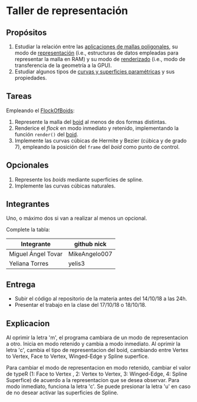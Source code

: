 # Taller de representación

## Propósitos

1. Estudiar la relación entre las [aplicaciones de mallas poligonales](https://github.com/VisualComputing/representation), su modo de [representación](https://en.wikipedia.org/wiki/Polygon_mesh) (i.e., estructuras de datos empleadas para representar la malla en RAM) y su modo de [renderizado](https://processing.org/tutorials/pshape/) (i.e., modo de transferencia de la geometría a la GPU).
2. Estudiar algunos tipos de [curvas y superficies paramétricas](https://github.com/VisualComputing/Curves) y sus propiedades.

## Tareas

Empleando el [FlockOfBoids](https://github.com/VisualComputing/frames/tree/master/examples/demos/FlockOfBoids):

1. Represente la malla del [boid](https://github.com/VisualComputing/frames/blob/master/examples/demos/FlockOfBoids/Boid.pde) al menos de dos formas distintas.
2. Renderice el _flock_ en modo inmediato y retenido, implementando la función ```render()``` del [boid](https://github.com/VisualComputing/frames/blob/master/examples/demos/FlockOfBoids/Boid.pde).
3. Implemente las curvas cúbicas de Hermite y Bezier (cúbica y de grado 7), empleando la posición del `frame` del _boid_ como punto de control.

## Opcionales

1. Represente los _boids_ mediante superficies de spline.
2. Implemente las curvas cúbicas naturales.

## Integrantes

Uno, o máximo dos si van a realizar al menos un opcional.

Complete la tabla:

| Integrante | github nick |
|------------|-------------|
|  Miguel Ángel Tovar          |         MikeAngelo007    |
|  Yeliana Torres          |         yelis3    |

## Entrega

* Subir el código al repositorio de la materia antes del 14/10/18 a las 24h.
* Presentar el trabajo en la clase del 17/10/18 o 18/10/18.

## Explicacion
Al oprimir la letra 'm', el programa cambiara de un modo de representacion a otro. Inicia en modo retenido y cambia a modo inmediato.
Al oprimir la letra 'c', cambia el tipo de representacion del boid, cambiando entre Vertex to Vertex, Face to Vertex, Winged-Edge y Spline superfice.

Para cambiar el modo de representacion en modo retenido, cambiar el valor de typeR (1: Face to Vertex , 2: Vertex to Vertex, 3: Winged-Edge, 4: Spline Superfice) de acuerdo a la representacion que se desea observar. Para modo inmediato, funciona la letra 'c'. Se puede presionar la letra 'u' en caso de no desear activar las superficies de Spline.